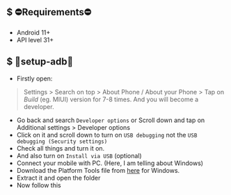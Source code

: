 ## $ ⛔Requirements⛔
- Android 11+
- API level 31+

## $ 🔧setup-adb🔧

- Firstly open:
 > Settings > Search on top > About Phone / About your Phone > Tap on *Build* (eg. MIUI) version for 7-8 times. And you will become a developer. 
- Go back and search `Developer options` or Scroll down and tap on Additional settings > Developer options
- Click on it and scroll down to turn on `USB debugging` not the `USB debugging (Security settings)`
- Check all things and turn it on.
- And also turn on `Install via USB` (optional)
- Connect your mobile with PC. (Here, I am telling about Windows)
- Download the Platform Tools file from [here](https://developer.android.com/studio/releases/platform-tools) for Windows.
- Extract it and open the folder
- Now follow this
